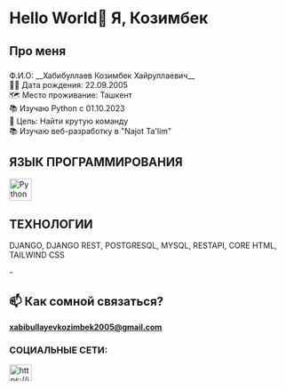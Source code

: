 <h1 align="left">Hello World👋 Я, Козимбек</h1>


###

<h2 align="left"> Про меня</h2>

###

<p align="left">Ф.И.О: __Хабибуллаев Козимбек Хайруллаевич__<br>👼🏻 Дата рождения: 22.09.2005<br>🗺 Место проживание: Ташкент<br>📚 Изучаю Python с 01.10.2023<br>🎯 Цель: Найти крутую команду<br> 📚 Изучаю веб-разработку в "Najot Ta'lim"</p>

###


<h2 align="left">ЯЗЫК ПРОГРАММИРОВАНИЯ</h2>
<img src="https://cdn.jsdelivr.net/gh/devicons/devicon/icons/python/python-original.svg" height="40" alt="Python logo" />

###

<h2 align="left">ТЕХНОЛОГИИ</h2>
<p> DJANGO, DJANGO REST, POSTGRESQL, MYSQL, RESTAPI, CORE HTML, TAILWIND CSS</p>

-<h2 align="left">📫 Как сомной связаться?</h2>**xabibullayevkozimbek2005@gmail.com**


<h3 align="left">СОЦИАЛЬНЫЕ СЕТИ:</h3>
<p align="left">
<a href="https://www.instagram.com/its_homieeee/" target="blank"><img align="center" src="https://raw.githubusercontent.com/rahuldkjain/github-profile-readme-generator/master/src/images/icons/Social/instagram.svg" alt="https://instagram.com/its_homieeee/" height="30" width="40" /></a>
</p>








###



###
